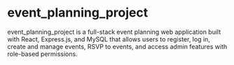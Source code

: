 # event_planning_project
event_planning_project is a full-stack event planning web application built with React, Express.js, and MySQL that allows users to register, log in, create and manage events, RSVP to events, and access admin features with role-based permissions.
